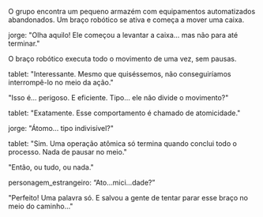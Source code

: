 O grupo encontra um pequeno armazém com equipamentos automatizados abandonados. Um braço robótico se ativa e começa a mover uma caixa.

jorge: "Olha aquilo! Ele começou a levantar a caixa… mas não para até terminar."

O braço robótico executa todo o movimento de uma vez, sem pausas.

tablet: "Interessante. Mesmo que quiséssemos, não conseguiríamos interrompê-lo no meio da ação."

"Isso é... perigoso. E eficiente. Tipo... ele não divide o movimento?"

tablet: "Exatamente. Esse comportamento é chamado de atomicidade."

jorge: "Átomo... tipo indivisível?"

tablet: "Sim. Uma operação atômica só termina quando conclui todo o processo. Nada de pausar no meio."

"Então, ou tudo, ou nada."

personagem_estrangeiro: “Ato…mici…dade?”

"Perfeito! Uma palavra só. E salvou a gente de tentar parar esse braço no meio do caminho..."
